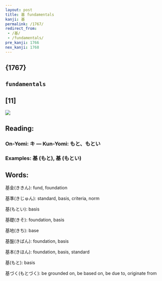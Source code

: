 ```yaml
---
layout: post
title: 基 fundamentals
kanji: 基
permalink: /1767/
redirect_from:
 - /基/
 - /fundamentals/
pre_kanji: 1766
nex_kanji: 1768
---
```


## {1767}

## `fundamentals`

## [11]

<div class="stroke"><img src="E59FBA.png" /></div>

## Reading:

### On-Yomi: キ &mdash; Kun-Yomi: もと、もとい

### Examples: 基 (もと), 基 (もとい)

## Words:

基金(ききん): fund, foundation

基準(きじゅん): standard, basis, criteria, norm

基(もとい): basis

基礎(きそ): foundation, basis

基地(きち): base

基盤(きばん): foundation, basis

基本(きほん): foundation, basis, standard

基(もと): basis

基づく(もとづく): be grounded on, be based on, be due to, originate from
